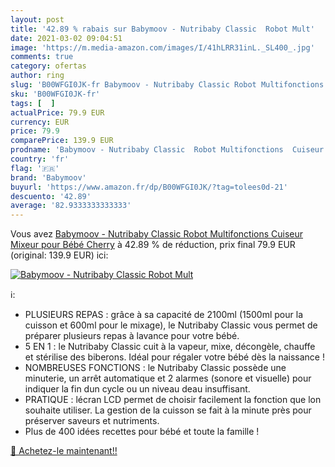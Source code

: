 ```yaml
---
layout: post
title: '42.89 % rabais sur Babymoov - Nutribaby Classic  Robot Mult'
date: 2021-03-02 09:04:51
image: 'https://m.media-amazon.com/images/I/41hLRR31inL._SL400_.jpg'
comments: true
category: ofertas
author: ring
slug: 'B00WFGI0JK-fr Babymoov - Nutribaby Classic Robot Multifonctions Cuiseur...'
sku: 'B00WFGI0JK-fr'
tags: [  ]
actualPrice: 79.9 EUR
currency: EUR
price: 79.9
comparePrice: 139.9 EUR
prodname: 'Babymoov - Nutribaby Classic  Robot Multifonctions  Cuiseur Mixeur pour Bébé  Cherry'
country: 'fr'
flag: '🇫🇷'
brand: 'Babymoov'
buyurl: 'https://www.amazon.fr/dp/B00WFGI0JK/?tag=tolees0d-21'
descuento: '42.89'
average: '82.9333333333333'
---
```


Vous avez [Babymoov - Nutribaby Classic  Robot Multifonctions  Cuiseur Mixeur pour Bébé  Cherry](https://www.amazon.fr/dp/B00WFGI0JK/?tag=tolees0d-21)  à  42.89 % de réduction, prix final  79.9 EUR (original: 139.9 EUR) ici:

[![Babymoov - Nutribaby Classic  Robot Mult](https://m.media-amazon.com/images/I/41hLRR31inL._SL400_.jpg)](https://www.amazon.fr/dp/B00WFGI0JK/?tag=tolees0d-21)

ℹ️:

- PLUSIEURS REPAS : grâce à sa capacité de 2100ml (1500ml pour la cuisson et 600ml pour le mixage), le Nutribaby Classic vous permet de préparer plusieurs repas à lavance pour votre bébé.
- 5 EN 1 : le Nutribaby Classic cuit à la vapeur, mixe, décongèle, chauffe et stérilise des biberons. Idéal pour régaler votre bébé dès la naissance !
- NOMBREUSES FONCTIONS : le Nutribaby Classic possède une minuterie, un arrêt automatique et 2 alarmes (sonore et visuelle) pour indiquer la fin dun cycle ou un niveau deau insuffisant.
- PRATIQUE : lécran LCD permet de choisir facilement la fonction que lon souhaite utiliser. La gestion de la cuisson se fait à la minute près pour préserver saveurs et nutriments.
- Plus de 400 idées recettes pour bébé et toute la famille !

[🛒 Achetez-le maintenant!!](https://www.amazon.fr/dp/B00WFGI0JK/?tag=tolees0d-21)
